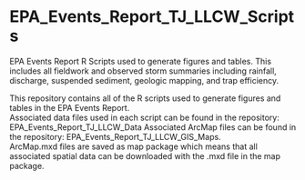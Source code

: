 # EPA_Events_Report_TJ_LLCW_Scripts
EPA Events Report R Scripts used to generate figures and tables.  This includes all fieldwork and observed storm summaries including rainfall, discharge, suspended sediment, geologic mapping, and trap efficiency.

This repository contains all of the R scripts used to generate figures and tables in the EPA Events Report.  
Associated data files used in each script can be found in the repository: EPA_Events_Report_TJ_LLCW_Data
Associated ArcMap files can be found in the repository: EPA_Events_Report_TJ_LLCW_GIS_Maps.  
	ArcMap.mxd files are saved as map package which means that all associated spatial data can be downloaded with the .mxd file in the map package.

